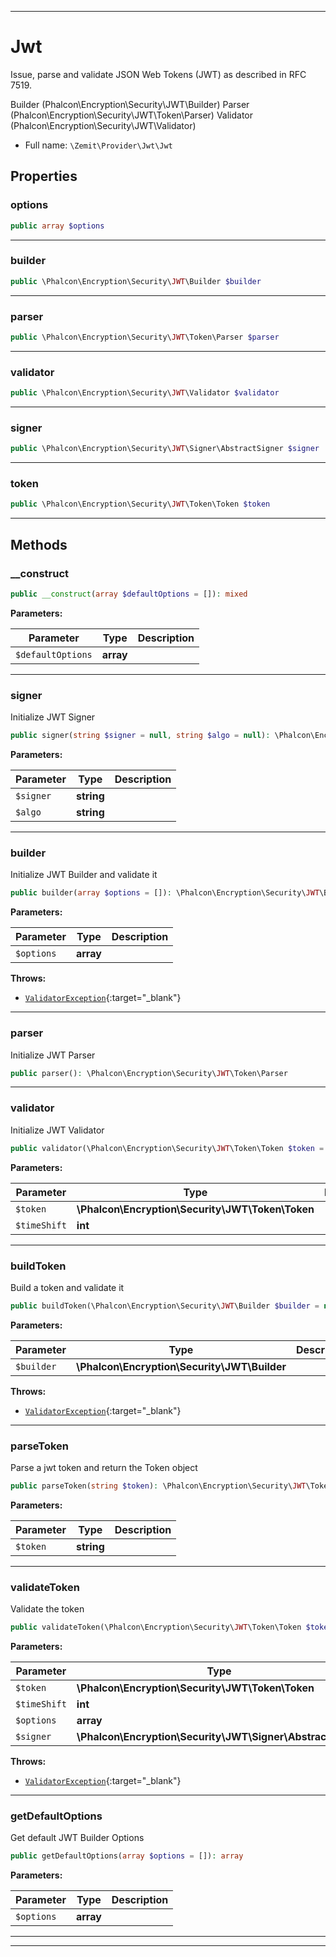 ***

# Jwt

Issue, parse and validate JSON Web Tokens (JWT) as described in RFC 7519.

Builder (Phalcon\Encryption\Security\JWT\Builder)
Parser (Phalcon\Encryption\Security\JWT\Token\Parser)
Validator (Phalcon\Encryption\Security\JWT\Validator)

* Full name: `\Zemit\Provider\Jwt\Jwt`



## Properties


### options



```php
public array $options
```






***

### builder



```php
public \Phalcon\Encryption\Security\JWT\Builder $builder
```






***

### parser



```php
public \Phalcon\Encryption\Security\JWT\Token\Parser $parser
```






***

### validator



```php
public \Phalcon\Encryption\Security\JWT\Validator $validator
```






***

### signer



```php
public \Phalcon\Encryption\Security\JWT\Signer\AbstractSigner $signer
```






***

### token



```php
public \Phalcon\Encryption\Security\JWT\Token\Token $token
```






***

## Methods


### __construct



```php
public __construct(array $defaultOptions = []): mixed
```








**Parameters:**

| Parameter | Type | Description |
|-----------|------|-------------|
| `$defaultOptions` | **array** |  |





***

### signer

Initialize JWT Signer

```php
public signer(string $signer = null, string $algo = null): \Phalcon\Encryption\Security\JWT\Signer\AbstractSigner
```








**Parameters:**

| Parameter | Type | Description |
|-----------|------|-------------|
| `$signer` | **string** |  |
| `$algo` | **string** |  |





***

### builder

Initialize JWT Builder and validate it

```php
public builder(array $options = []): \Phalcon\Encryption\Security\JWT\Builder
```








**Parameters:**

| Parameter | Type | Description |
|-----------|------|-------------|
| `$options` | **array** |  |




**Throws:**

- [`ValidatorException`](https://docs.phalcon.io/latest/api/){:target="_blank"}



***

### parser

Initialize JWT Parser

```php
public parser(): \Phalcon\Encryption\Security\JWT\Token\Parser
```












***

### validator

Initialize JWT Validator

```php
public validator(\Phalcon\Encryption\Security\JWT\Token\Token $token = null, int $timeShift): \Phalcon\Encryption\Security\JWT\Validator
```








**Parameters:**

| Parameter | Type | Description |
|-----------|------|-------------|
| `$token` | **\Phalcon\Encryption\Security\JWT\Token\Token** |  |
| `$timeShift` | **int** |  |





***

### buildToken

Build a token and validate it

```php
public buildToken(\Phalcon\Encryption\Security\JWT\Builder $builder = null): \Phalcon\Encryption\Security\JWT\Token\Token
```








**Parameters:**

| Parameter | Type | Description |
|-----------|------|-------------|
| `$builder` | **\Phalcon\Encryption\Security\JWT\Builder** |  |




**Throws:**

- [`ValidatorException`](https://docs.phalcon.io/latest/api/){:target="_blank"}



***

### parseToken

Parse a jwt token and return the Token object

```php
public parseToken(string $token): \Phalcon\Encryption\Security\JWT\Token\Token
```








**Parameters:**

| Parameter | Type | Description |
|-----------|------|-------------|
| `$token` | **string** |  |





***

### validateToken

Validate the token

```php
public validateToken(\Phalcon\Encryption\Security\JWT\Token\Token $token = null, int $timeShift, array $options = [], \Phalcon\Encryption\Security\JWT\Signer\AbstractSigner $signer = null): void
```








**Parameters:**

| Parameter | Type | Description |
|-----------|------|-------------|
| `$token` | **\Phalcon\Encryption\Security\JWT\Token\Token** |  |
| `$timeShift` | **int** |  |
| `$options` | **array** |  |
| `$signer` | **\Phalcon\Encryption\Security\JWT\Signer\AbstractSigner** |  |




**Throws:**

- [`ValidatorException`](https://docs.phalcon.io/latest/api/){:target="_blank"}



***

### getDefaultOptions

Get default JWT Builder Options

```php
public getDefaultOptions(array $options = []): array
```








**Parameters:**

| Parameter | Type | Description |
|-----------|------|-------------|
| `$options` | **array** |  |





***


***
